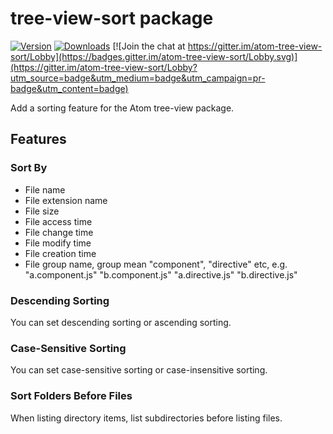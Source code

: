 # tree-view-sort package
[![Version](https://img.shields.io/apm/v/tree-view-sort.svg?style=flat-square)](https://atom.io/packages/tree-view-sort)
[![Downloads](https://img.shields.io/apm/dm/tree-view-sort.svg?style=flat-square)](https://atom.io/packages/tree-view-sort)
[![Join the chat at https://gitter.im/atom-tree-view-sort/Lobby](https://badges.gitter.im/atom-tree-view-sort/Lobby.svg)](https://gitter.im/atom-tree-view-sort/Lobby?utm_source=badge&utm_medium=badge&utm_campaign=pr-badge&utm_content=badge)

Add a sorting feature for the Atom tree-view package.

## Features

### Sort By

*   File name
*   File extension name
*   File size
*   File access time
*   File change time
*   File modify time
*   File creation time
*   File group name, group mean "component", "directive" etc, e.g. "a.component.js" "b.component.js" "a.directive.js" "b.directive.js"

### Descending Sorting

You can set descending sorting or ascending sorting.

### Case-Sensitive Sorting

You can set case-sensitive sorting or case-insensitive sorting.

### Sort Folders Before Files

When listing directory items, list subdirectories before listing files.
